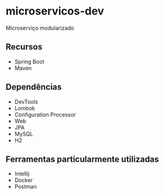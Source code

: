 # microservicos-dev
Microserviço modularizado

## Recursos
- Spring Boot
- Maven

## Dependências
- DevTools
- Lombok
- Configuration Processor
- Web
- JPA
- MySQL
- H2

## Ferramentas particularmente utilizadas
- Intellij
- Docker
- Postman
